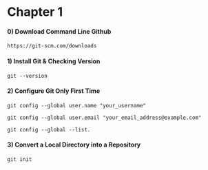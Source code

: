 # Chapter 1


#### 0) Download Command Line Github
	https://git-scm.com/downloads


#### 1) Install Git & Checking Version 
	git --version

#### 2) Configure Git Only First Time

	git config --global user.name "your_username"
 
 	git config --global user.email "your_email_address@example.com"
  
  	git config --global --list.
  
#### 3) Convert a Local Directory into a Repository

	git init 
